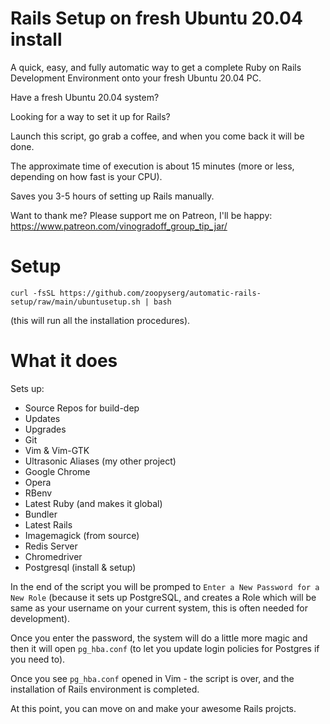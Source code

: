 # Rails Setup on fresh Ubuntu 20.04 install

A quick, easy, and fully automatic way to get a complete Ruby on Rails Development Environment onto your fresh Ubuntu 20.04 PC.

Have a fresh Ubuntu 20.04 system?

Looking for a way to set it up for Rails?

Launch this script, go grab a coffee, and when you come back it will be done.

The approximate time of execution is about 15 minutes (more or less, depending on how fast is your CPU).

Saves you 3-5 hours of setting up Rails manually.

Want to thank me?
Please support me on Patreon, I'll be happy: https://www.patreon.com/vinogradoff_group_tip_jar/

# Setup
````
curl -fsSL https://github.com/zoopyserg/automatic-rails-setup/raw/main/ubuntusetup.sh | bash
````
(this will run all the installation procedures).

# What it does
Sets up:
- Source Repos for build-dep
- Updates
- Upgrades
- Git
- Vim & Vim-GTK
- Ultrasonic Aliases (my other project)
- Google Chrome
- Opera
- RBenv
- Latest Ruby (and makes it global)
- Bundler
- Latest Rails
- Imagemagick (from source)
- Redis Server
- Chromedriver
- Postgresql (install & setup)

In the end of the script you will be promped to `Enter a New Password for a New Role` (because it sets up PostgreSQL, and creates a Role which will be same as your username on your current system, this is often needed for development).

Once you enter the password, the system will do a little more magic and then it will open `pg_hba.conf` (to let you update login policies for Postgres if you need to).

Once you see `pg_hba.conf` opened in Vim - the script is over, and the installation of Rails environment is completed.

At this point, you can move on and make your awesome Rails projcts.
